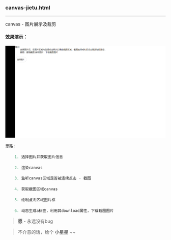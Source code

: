 ### canvas-jietu.html
---
canvas - 图片展示及裁剪
<br>



#### 效果演示：
![演示效果](./image/canvas-jietu.gif)

```javascript
思路：

    1. 选择图片并获取图片信息

    2. 渲染canvas

    3. 监听canvas区域是否被连续点击 - 截图

    4. 获取截图区域canvas

    5. 绘制点击区域图片框

    6. 动态生成a标签，利用其download属性，下载截图图片

```
> **愿** - 永远没有bug

> 不介意的话，给个 **小星星** ~~